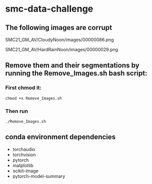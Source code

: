 # smc-data-challenge

## The following images are corrupt

SMC21_GM_AV/CloudyNoon/images/00000086.png

SMC21_GM_AV/HardRainNoon/images/00000029.png

## Remove them and their segmentations by running the Remove_Images.sh bash script:

### First chmod it:

`chmod +x Remove_Images.sh`

### Then run 

`./Remove_Images.sh`


## conda environment dependencies
  - torchaudio
  - torchvision
  - pytorch
  - matplotlib
  - scikit-image
  - pytorch-model-summary